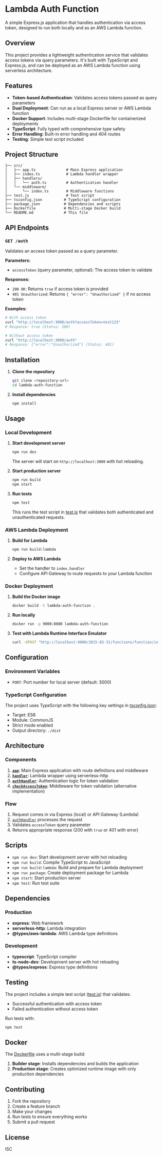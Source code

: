 # Lambda Auth Function

A simple Express.js application that handles authentication via access token, designed to run both locally and as an AWS Lambda function.

## Overview

This project provides a lightweight authentication service that validates access tokens via query parameters. It's built with TypeScript and Express.js, and can be deployed as an AWS Lambda function using serverless architecture.

## Features

- **Token-based Authentication**: Validates access tokens passed as query parameters
- **Dual Deployment**: Can run as a local Express server or AWS Lambda function
- **Docker Support**: Includes multi-stage Dockerfile for containerized deployments
- **TypeScript**: Fully typed with comprehensive type safety
- **Error Handling**: Built-in error handling and 404 routes
- **Testing**: Simple test script included

## Project Structure

```
├── src/
│   ├── app.ts              # Main Express application
│   ├── index.ts            # Lambda handler wrapper
│   ├── handlers/
│   │   └── auth.ts         # Authentication handler
│   └── middleware/
│       └── index.ts        # Middleware functions
├── test.js                 # Test script
├── tsconfig.json          # TypeScript configuration
├── package.json           # Dependencies and scripts
├── Dockerfile             # Multi-stage Docker build
└── README.md              # This file
```

## API Endpoints

### `GET /auth`

Validates an access token passed as a query parameter.

**Parameters:**
- `accessToken` (query parameter, optional): The access token to validate

**Responses:**
- `200 OK`: Returns `true` if access token is provided
- `401 Unauthorized`: Returns `{ "error": "Unauthorized" }` if no access token

**Examples:**
```bash
# With access token
curl "http://localhost:3000/auth?accessToken=test123"
# Response: true (Status: 200)

# Without access token  
curl "http://localhost:3000/auth"
# Response: {"error":"Unauthorized"} (Status: 401)
```

## Installation

1. **Clone the repository**
   ```bash
   git clone <repository-url>
   cd lambda-auth-function
   ```

2. **Install dependencies**
   ```bash
   npm install
   ```

## Usage

### Local Development

1. **Start development server**
   ```bash
   npm run dev
   ```
   The server will start on `http://localhost:3000` with hot reloading.

2. **Start production server**
   ```bash
   npm run build
   npm start
   ```

3. **Run tests**
   ```bash
   npm test
   ```
   This runs the test script in [test.js](test.js) that validates both authenticated and unauthenticated requests.

### AWS Lambda Deployment

1. **Build for Lambda**
   ```bash
   npm run build:lambda
   ```

2. **Deploy to AWS Lambda**
   - Set the handler to `index.handler`
   - Configure API Gateway to route requests to your Lambda function

### Docker Deployment

1. **Build the Docker image**
   ```bash
   docker build -t lambda-auth-function .
   ```

2. **Run locally**
   ```bash
   docker run -p 9000:8080 lambda-auth-function
   ```

3. **Test with Lambda Runtime Interface Emulator**
   ```bash
   curl -XPOST "http://localhost:9000/2015-03-31/functions/function/invocations" -d '{}'
   ```

## Configuration

### Environment Variables

- `PORT`: Port number for local server (default: 3000)

### TypeScript Configuration

The project uses TypeScript with the following key settings in [tsconfig.json](tsconfig.json):
- Target: ES6
- Module: CommonJS
- Strict mode enabled
- Output directory: `./dist`

## Architecture

### Components

1. **[`app`](src/app.ts)**: Main Express application with route definitions and middleware
2. **[`handler`](src/index.ts)**: Lambda wrapper using serverless-http
3. **[`authHandler`](src/handlers/auth.ts)**: Authentication logic for token validation
4. **[`checkAccessToken`](src/middleware/index.ts)**: Middleware for token validation (alternative implementation)

### Flow

1. Request comes in via Express (local) or API Gateway (Lambda)
2. [`authHandler`](src/handlers/auth.ts) processes the request
3. Validates `accessToken` query parameter
4. Returns appropriate response (200 with `true` or 401 with error)

## Scripts

- `npm run dev`: Start development server with hot reloading
- `npm run build`: Compile TypeScript to JavaScript
- `npm run build:lambda`: Build and prepare for Lambda deployment
- `npm run package`: Create deployment package for Lambda
- `npm start`: Start production server
- `npm test`: Run test suite

## Dependencies

### Production
- **express**: Web framework
- **serverless-http**: Lambda integration
- **@types/aws-lambda**: AWS Lambda type definitions

### Development
- **typescript**: TypeScript compiler
- **ts-node-dev**: Development server with hot reloading
- **@types/express**: Express type definitions

## Testing

The project includes a simple test script ([test.js](test.js)) that validates:
- Successful authentication with access token
- Failed authentication without access token

Run tests with:
```bash
npm test
```

## Docker

The [Dockerfile](Dockerfile) uses a multi-stage build:
1. **Builder stage**: Installs dependencies and builds the application
2. **Production stage**: Creates optimized runtime image with only production dependencies

## Contributing

1. Fork the repository
2. Create a feature branch
3. Make your changes
4. Run tests to ensure everything works
5. Submit a pull request

## License

ISC
